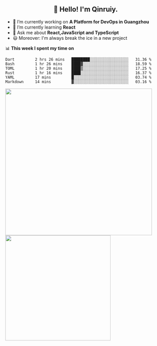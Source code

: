 <h2 align="center">👋 Hello! I'm Qinruiy.</h2>


- 🔭 I’m currently working on **A Platform for DevOps in Guangzhou**
- 🌱 I’m currently learning **React**
- 💬 Ask me about **React,JavaScript and TypeScript**
- 😃 Moreover: I'm always break the ice in a new project

📊 **This week I spent my time on**

<!--START_SECTION:waka-->

```text
Dart         2 hrs 26 mins   ████████░░░░░░░░░░░░░░░░░   31.36 %
Bash         1 hr 26 mins    ████▓░░░░░░░░░░░░░░░░░░░░   18.59 %
TOML         1 hr 20 mins    ████▒░░░░░░░░░░░░░░░░░░░░   17.25 %
Rust         1 hr 16 mins    ████░░░░░░░░░░░░░░░░░░░░░   16.37 %
YAML         17 mins         █░░░░░░░░░░░░░░░░░░░░░░░░   03.74 %
Markdown     14 mins         ▓░░░░░░░░░░░░░░░░░░░░░░░░   03.16 %
```

<!--END_SECTION:waka-->

<p>
<img align="left" width="460" src="https://github-readme-stats.vercel.app/api?username=Qinruiy&custom_title=Qrinruiy's Github Stats&theme=graywhite&hide_border=true"/> <img align="left" width="330" src="https://github-readme-stats.vercel.app/api/top-langs/?username=Qinruiy&layout=compact&theme=graywhite&hide_border=true"/>
</p>
